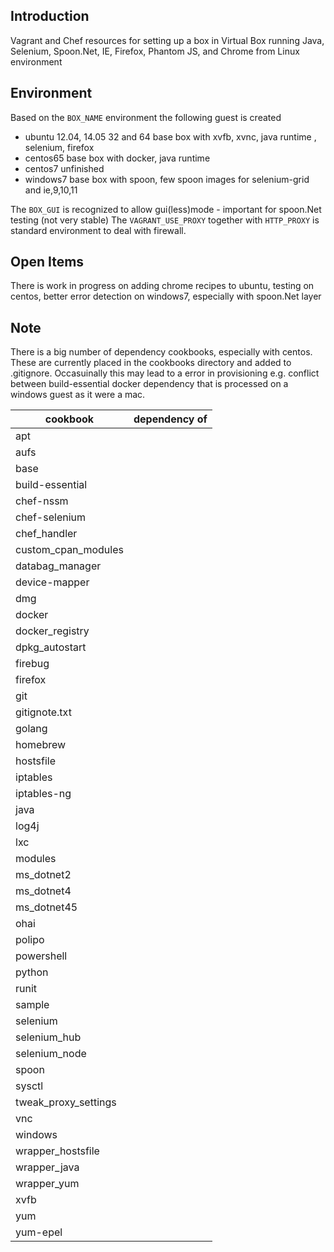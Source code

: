 Introduction
------------
Vagrant and Chef resources for setting up a box in Virtual Box running Java, Selenium, Spoon.Net, IE, Firefox, Phantom JS, and Chrome from Linux environment


Environment
-----------
Based on the `BOX_NAME` environment the following guest is created 

 - ubuntu 12.04, 14.05 32 and 64
      base box with xvfb, xvnc, java runtime , selenium, firefox
 - centos65
      base box with docker, java runtime 
 - centos7 
      unfinished
 - windows7
      base box with spoon, few spoon images  for selenium-grid and ie,9,10,11

The `BOX_GUI` is recognized to allow gui(less)mode  - important for spoon.Net testing (not very stable)
The `VAGRANT_USE_PROXY` together with `HTTP_PROXY` is standard environment to deal with firewall. 


Open Items 
----------
There is work in progress on adding chrome recipes to ubuntu, testing on centos, better error detection on windows7, especially  with spoon.Net layer

Note
----
There is a big number of dependency cookbooks, especially with centos. These are currently placed in the cookbooks directory and added to .gitignore. Occasuinally this may lead to a error in provisioning e.g. conflict between build-essential docker dependency that is processed on a windows guest as it were a mac.

|cookbook|dependency of 
| -------|:-------------:|
|apt
|aufs
|base
|build-essential
|chef-nssm
|chef-selenium
|chef_handler
|custom_cpan_modules
|databag_manager
|device-mapper
|dmg
|docker
|docker_registry
|dpkg_autostart
|firebug
|firefox
|git
|gitignote.txt
|golang
|homebrew
|hostsfile
|iptables
|iptables-ng
|java
|log4j
|lxc
|modules
|ms_dotnet2
|ms_dotnet4
|ms_dotnet45
|ohai
|polipo
|powershell
|python
|runit
|sample
|selenium
|selenium_hub
|selenium_node
|spoon
|sysctl
|tweak_proxy_settings
|vnc
|windows
|wrapper_hostsfile
|wrapper_java
|wrapper_yum
|xvfb
|yum
|yum-epel

